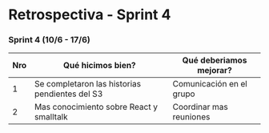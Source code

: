 
# Retrospectiva - Sprint 4


### Sprint 4 (10/6 - 17/6)

Nro | Qué hicimos bien?   									   | Qué deberiamos mejorar? 							 		 | 
----|----------------------------------------------------------|-------------------------------------------------------------|
1   |  Se completaron las historias pendientes del S3    	   | Comunicación en el grupo      						 		 | 
2   |  Mas conocimiento sobre React y smalltalk   		   	   | Coordinar mas reuniones       					     		 |




